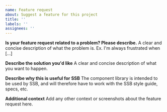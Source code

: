 ```yaml
---
name: Feature request
about: Suggest a feature for this project
title: ''
labels: ''
assignees: ''
---
```


**Is your feature request related to a problem? Please describe.**
A clear and concise description of what the problem is. Ex. I'm always frustrated when [...]

**Describe the solution you'd like**
A clear and concise description of what you want to happen.

**Describe why this is useful for SSB**
The component library is intended to be used by SSB, and will therefore have to work with the SSB style guide, specs, etc.

**Additional context**
Add any other context or screenshots about the feature request here.
